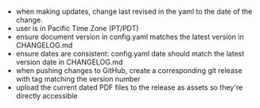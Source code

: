 - when making updates, change last revised in the yaml to the date of the change.
- user is in Pacific Time Zone (PT/PDT)
- ensure document version in config.yaml matches the latest version in CHANGELOG.md
- ensure dates are consistent: config.yaml date should match the latest version date in CHANGELOG.md
- when pushing changes to GitHub, create a corresponding git release with tag matching the version number
- upload the current dated PDF files to the release as assets so they're directly accessible